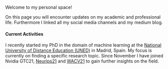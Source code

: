 Welcome to my personal space! 

On this page you will encounter updates on my academic and professional life. 
Furthermore I linked all my social media channels and my medium blog. 


#### Current Activities
I recently started my PhD in the domain of machine learning at the [National University of Distance Education (UNED)](https://www.uned.es/universidad/inicio/en/) in Madrid, Spain.
My focus is currently on finding a specific research topic. Since November I have joined Nvidia GTC21, [Neurips21](https://nips.cc/Conferences/2021) and 
[WACV21](https://wacv2021.thecvf.com/home) to gain further insights on the field.
